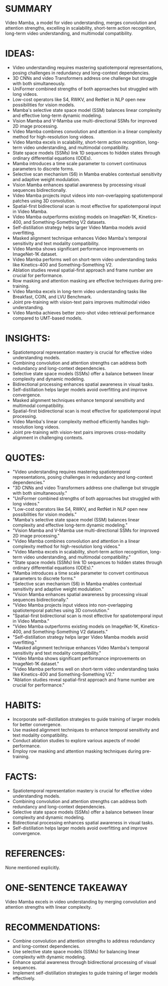 # SUMMARY
Video Mamba, a model for video understanding, merges convolution and attention strengths, excelling in scalability, short-term action recognition, long-term video understanding, and multimodal compatibility.

# IDEAS:
- Video understanding requires mastering spatiotemporal representations, posing challenges in redundancy and long-context dependencies.
- 3D CNNs and video Transformers address one challenge but struggle with both simultaneously.
- UniFormer combined strengths of both approaches but struggled with long videos.
- Low-cost operators like S4, RWKV, and RetNet in NLP open new possibilities for vision models.
- Mamba's selective state space model (SSM) balances linear complexity and effective long-term dynamic modeling.
- Vision Mamba and V-Mamba use multi-directional SSMs for improved 2D image processing.
- Video Mamba combines convolution and attention in a linear complexity method for high-resolution long videos.
- Video Mamba excels in scalability, short-term action recognition, long-term video understanding, and multimodal compatibility.
- State space models (SSMs) link 1D sequences to hidden states through ordinary differential equations (ODEs).
- Mamba introduces a time scale parameter to convert continuous parameters to discrete forms.
- Selective scan mechanism (S6) in Mamba enables contextual sensitivity and adaptive weight modulation.
- Vision Mamba enhances spatial awareness by processing visual sequences bidirectionally.
- Video Mamba projects input videos into non-overlapping spatiotemporal patches using 3D convolution.
- Spatial-first bidirectional scan is most effective for spatiotemporal input in Video Mamba.
- Video Mamba outperforms existing models on ImageNet-1K, Kinetics-400, and Something-Something V2 datasets.
- Self-distillation strategy helps larger Video Mamba models avoid overfitting.
- Masked alignment technique enhances Video Mamba's temporal sensitivity and text modality compatibility.
- Video Mamba shows significant performance improvements on ImageNet-1K dataset.
- Video Mamba performs well on short-term video understanding tasks like Kinetics-400 and Something-Something V2.
- Ablation studies reveal spatial-first approach and frame number are crucial for performance.
- Row masking and attention masking are effective techniques during pre-training.
- Video Mamba excels in long-term video understanding tasks like Breakfast, COIN, and LVU Benchmark.
- Joint pre-training with vision-text pairs improves multimodal video understanding.
- Video Mamba achieves better zero-shot video retrieval performance compared to UMT-based models.

# INSIGHTS:
- Spatiotemporal representation mastery is crucial for effective video understanding models.
- Combining convolution and attention strengths can address both redundancy and long-context dependencies.
- Selective state space models (SSMs) offer a balance between linear complexity and dynamic modeling.
- Bidirectional processing enhances spatial awareness in visual tasks.
- Self-distillation helps larger models avoid overfitting and improve convergence.
- Masked alignment techniques enhance temporal sensitivity and multimodal compatibility.
- Spatial-first bidirectional scan is most effective for spatiotemporal input processing.
- Video Mamba's linear complexity method efficiently handles high-resolution long videos.
- Joint pre-training with vision-text pairs improves cross-modality alignment in challenging contexts.

# QUOTES:
- "Video understanding requires mastering spatiotemporal representations, posing challenges in redundancy and long-context dependencies."
- "3D CNNs and video Transformers address one challenge but struggle with both simultaneously."
- "UniFormer combined strengths of both approaches but struggled with long videos."
- "Low-cost operators like S4, RWKV, and RetNet in NLP open new possibilities for vision models."
- "Mamba's selective state space model (SSM) balances linear complexity and effective long-term dynamic modeling."
- "Vision Mamba and V-Mamba use multi-directional SSMs for improved 2D image processing."
- "Video Mamba combines convolution and attention in a linear complexity method for high-resolution long videos."
- "Video Mamba excels in scalability, short-term action recognition, long-term video understanding, and multimodal compatibility."
- "State space models (SSMs) link 1D sequences to hidden states through ordinary differential equations (ODEs)."
- "Mamba introduces a time scale parameter to convert continuous parameters to discrete forms."
- "Selective scan mechanism (S6) in Mamba enables contextual sensitivity and adaptive weight modulation."
- "Vision Mamba enhances spatial awareness by processing visual sequences bidirectionally."
- "Video Mamba projects input videos into non-overlapping spatiotemporal patches using 3D convolution."
- "Spatial-first bidirectional scan is most effective for spatiotemporal input in Video Mamba."
- "Video Mamba outperforms existing models on ImageNet-1K, Kinetics-400, and Something-Something V2 datasets."
- "Self-distillation strategy helps larger Video Mamba models avoid overfitting."
- "Masked alignment technique enhances Video Mamba's temporal sensitivity and text modality compatibility."
- "Video Mamba shows significant performance improvements on ImageNet-1K dataset."
- "Video Mamba performs well on short-term video understanding tasks like Kinetics-400 and Something-Something V2."
- "Ablation studies reveal spatial-first approach and frame number are crucial for performance."

# HABITS:
- Incorporate self-distillation strategies to guide training of larger models for better convergence.
- Use masked alignment techniques to enhance temporal sensitivity and text modality compatibility.
- Conduct ablation studies to explore various aspects of model performance.
- Employ row masking and attention masking techniques during pre-training.

# FACTS:
- Spatiotemporal representation mastery is crucial for effective video understanding models.
- Combining convolution and attention strengths can address both redundancy and long-context dependencies.
- Selective state space models (SSMs) offer a balance between linear complexity and dynamic modeling.
- Bidirectional processing enhances spatial awareness in visual tasks.
- Self-distillation helps larger models avoid overfitting and improve convergence.

# REFERENCES:
None mentioned explicitly.

# ONE-SENTENCE TAKEAWAY
Video Mamba excels in video understanding by merging convolution and attention strengths with linear complexity.

# RECOMMENDATIONS:
- Combine convolution and attention strengths to address redundancy and long-context dependencies.
- Use selective state space models (SSMs) for balancing linear complexity with dynamic modeling.
- Enhance spatial awareness through bidirectional processing of visual sequences.
- Implement self-distillation strategies to guide training of larger models effectively.